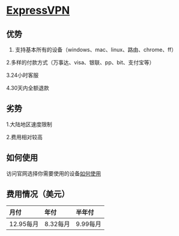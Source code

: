 # [ExpressVPN](https://www.expressvpn.com/)
## 优势

1. 支持基本所有的设备（windows、mac、linux、路由、chrome、ff）

2.多样的付款方式（万事达、visa、银联、pp、bit、支付宝等）

3.24小时客服

4.30天内全额退款

## 劣势

1.大陆地区速度限制

2.费用相对较高

## 如何使用

访问官网选择你需要使用的设备[如何使用](https://www.expressvpn.com/vpn-software)

## 费用情况（美元）

|月付|年付|半年付|
|:---|:---|:---|
|12.95每月|8.32每月|9.99每月|
